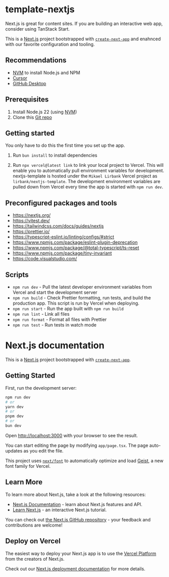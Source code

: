 # template-nextjs

Next.js is great for content sites. If you are building an interactive web app, consider using TanStack Start.

This is a [Next.js](https://nextjs.org) project bootstrapped with [`create-next-app`](https://nextjs.org/docs/app/api-reference/cli/create-next-app) and enahnced with our favorite configuration and tooling.

## Recommendations

- [NVM](https://github.com/nvm-sh/nvm/blob/master/README.md) to install Node.js and NPM
- [Cursor](https://code.visualstudio.com/)
- [GitHub Desktop](https://desktop.github.com/)

## Prerequisites

1. Install Node.js 22 (using [NVM](https://github.com/nvm-sh/nvm/blob/master/README.md))
1. Clone this [Git repo](https://github.com/starmode-base/template-nextjs)

## Getting started

You only have to do this the first time you set up the app.

1. Run `bun install` to install dependencies

1. Run `npx vercel@latest link` to link your local project to Vercel. This will enable you to automatically pull environment variables for development. nextjs-template is hosted under the `Mikael Lirbank` Vercel project as `lirbank/nextjs-template`. The development environment variables are pulled down from Vercel every time the app is started with `npm run dev`.

## Preconfigured packages and tools

- https://nextjs.org/
- https://vitest.dev/
- https://tailwindcss.com/docs/guides/nextjs
- https://prettier.io/
- https://typescript-eslint.io/linting/configs/#strict
- https://www.npmjs.com/package/eslint-plugin-deprecation
- https://www.npmjs.com/package/@total-typescript/ts-reset
- https://www.npmjs.com/package/tiny-invariant
- https://code.visualstudio.com/

## Scripts

- `npm run dev` - Pull the latest developer environment variables from Vercel and start the development server
- `npm run build` - Check Prettier formatting, run tests, and build the production app. This script is run by Vercel when deploying.
- `npm run start` - Run the app built with `npm run build`
- `npm run lint` - Link all files
- `npm run format` - Format all files with Prettier
- `npm run test` - Run tests in watch mode

# Next.js documentation

This is a [Next.js](https://nextjs.org) project bootstrapped with [`create-next-app`](https://nextjs.org/docs/app/api-reference/cli/create-next-app).

## Getting Started

First, run the development server:

```bash
npm run dev
# or
yarn dev
# or
pnpm dev
# or
bun dev
```

Open [http://localhost:3000](http://localhost:3000) with your browser to see the result.

You can start editing the page by modifying `app/page.tsx`. The page auto-updates as you edit the file.

This project uses [`next/font`](https://nextjs.org/docs/app/building-your-application/optimizing/fonts) to automatically optimize and load [Geist](https://vercel.com/font), a new font family for Vercel.

## Learn More

To learn more about Next.js, take a look at the following resources:

- [Next.js Documentation](https://nextjs.org/docs) - learn about Next.js features and API.
- [Learn Next.js](https://nextjs.org/learn) - an interactive Next.js tutorial.

You can check out [the Next.js GitHub repository](https://github.com/vercel/next.js) - your feedback and contributions are welcome!

## Deploy on Vercel

The easiest way to deploy your Next.js app is to use the [Vercel Platform](https://vercel.com/new?utm_medium=default-template&filter=next.js&utm_source=create-next-app&utm_campaign=create-next-app-readme) from the creators of Next.js.

Check out our [Next.js deployment documentation](https://nextjs.org/docs/app/building-your-application/deploying) for more details.
